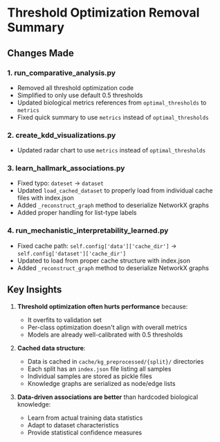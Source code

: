 # Threshold Optimization Removal Summary

## Changes Made

### 1. **run_comparative_analysis.py**
- Removed all threshold optimization code
- Simplified to only use default 0.5 thresholds
- Updated biological metrics references from `optimal_thresholds` to `metrics`
- Fixed quick summary to use `metrics` instead of `optimal_thresholds`

### 2. **create_kdd_visualizations.py**
- Updated radar chart to use `metrics` instead of `optimal_thresholds`

### 3. **learn_hallmark_associations.py**
- Fixed typo: `dateset` → `dataset`
- Updated `load_cached_dataset` to properly load from individual cache files with index.json
- Added `_reconstruct_graph` method to deserialize NetworkX graphs
- Added proper handling for list-type labels

### 4. **run_mechanistic_interpretability_learned.py**
- Fixed cache path: `self.config['data']['cache_dir']` → `self.config['dataset']['cache_dir']`
- Updated to load from proper cache structure with index.json
- Added `_reconstruct_graph` method to deserialize NetworkX graphs

## Key Insights

1. **Threshold optimization often hurts performance** because:
   - It overfits to validation set
   - Per-class optimization doesn't align with overall metrics
   - Models are already well-calibrated with 0.5 thresholds

2. **Cached data structure**:
   - Data is cached in `cache/kg_preprocessed/{split}/` directories
   - Each split has an `index.json` file listing all samples
   - Individual samples are stored as pickle files
   - Knowledge graphs are serialized as node/edge lists

3. **Data-driven associations are better** than hardcoded biological knowledge:
   - Learn from actual training data statistics
   - Adapt to dataset characteristics
   - Provide statistical confidence measures
